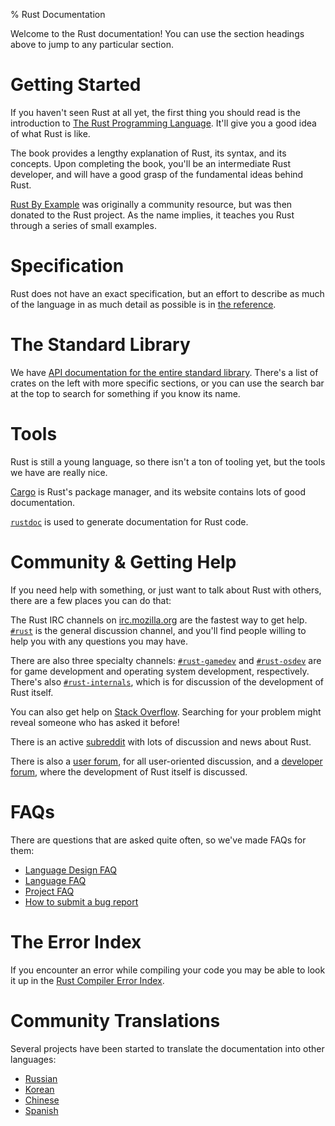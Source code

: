 % Rust Documentation

Welcome to the Rust documentation! You can use the section headings above
to jump to any particular section.

# Getting Started

If you haven't seen Rust at all yet, the first thing you should read is the
introduction to [The Rust Programming Language](book/index.html). It'll give
you a good idea of what Rust is like.

The book provides a lengthy explanation of Rust, its syntax, and its
concepts. Upon completing the book, you'll be an intermediate Rust
developer, and will have a good grasp of the fundamental ideas behind
Rust.

[Rust By Example][rbe] was originally a community resource, but was then
donated to the Rust project. As the name implies, it teaches you Rust through a
series of small examples.

[rbe]: http://rustbyexample.com/

# Specification

Rust does not have an exact specification, but an effort to describe as much of
the language in as much detail as possible is in [the reference](reference.html).

# The Standard Library

We have [API documentation for the entire standard
library](std/index.html). There's a list of crates on the left with more
specific sections, or you can use the search bar at the top to search for
something if you know its name.

# Tools

Rust is still a young language, so there isn't a ton of tooling yet, but the
tools we have are really nice.

[Cargo](https://crates.io) is Rust's package manager, and its website contains
lots of good documentation.

[`rustdoc`](book/documentation.html) is used to generate documentation for Rust code.

# Community & Getting Help

If you need help with something, or just want to talk about Rust with others,
there are a few places you can do that:

The Rust IRC channels on [irc.mozilla.org](irc://irc.mozilla.org/) are the
fastest way to get help.
[`#rust`](http://chat.mibbit.com/?server=irc.mozilla.org&channel=%23rust) is
the general discussion channel, and you'll find people willing to help you with
any questions you may have.

There are also three specialty channels:
[`#rust-gamedev`](http://chat.mibbit.com/?server=irc.mozilla.org&channel=%23rust-gamedev)
and
[`#rust-osdev`](http://chat.mibbit.com/?server=irc.mozilla.org&channel=%23rust-osdev)
are for game development and operating system development, respectively.
There's also
[`#rust-internals`](http://chat.mibbit.com/?server=irc.mozilla.org&channel=%23rust-internals), which is for discussion of the development of Rust itself.

You can also get help on [Stack
Overflow](https://stackoverflow.com/questions/tagged/rust). Searching for your
problem might reveal someone who has asked it before!

There is an active [subreddit](https://reddit.com/r/rust) with lots of
discussion and news about Rust.

There is also a [user forum](https://users.rust-lang.org), for all
user-oriented discussion, and a [developer
forum](https://internals.rust-lang.org/), where the development of Rust
itself is discussed.

# FAQs

There are questions that are asked quite often, so we've made FAQs for them:

* [Language Design FAQ](complement-design-faq.html)
* [Language FAQ](complement-lang-faq.html)
* [Project FAQ](complement-project-faq.html)
* [How to submit a bug report](https://github.com/rust-lang/rust/blob/master/CONTRIBUTING.md#bug-reports)

# The Error Index

If you encounter an error while compiling your code you may be able to look it
up in the [Rust Compiler Error Index](error-index.html).

# Community Translations

Several projects have been started to translate the documentation into other
languages:

- [Russian](https://github.com/kgv/rust_book_ru)
- [Korean](https://github.com/rust-kr/doc.rust-kr.org)
- [Chinese](https://github.com/KaiserY/rust-book-chinese)
- [Spanish](https://goyox86.github.io/elpr)
